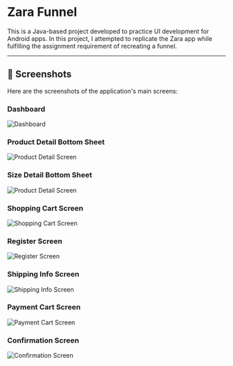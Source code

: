 # Zara Funnel
This is a Java-based project developed to practice UI development for Android apps. In this project, I attempted to replicate the Zara app while fulfilling the assignment requirement of recreating a funnel.

---
## 📸 Screenshots

Here are the screenshots of the application's main screens:

### Dashboard
![Dashboard](screenshots/inicio_form.png)

### Product Detail Bottom Sheet
![Product Detail Screen](screenshots/form_pantalon.png)

### Size Detail Bottom Sheet
![Product Detail Screen](screenshots/form_talla.png)

### Shopping Cart Screen
![Shopping Cart Screen](screenshots/cesta_zara.png)

### Register Screen
![Register Screen](screenshots/form_registro.png)

### Shipping Info Screen
![Shipping Info Screen](screenshots/cesta_envio.png)

### Payment Cart Screen
![Payment Cart Screen](screenshots/form_pago.png)

### Confirmation Screen
![Confirmation Screen](screenshots/pedido_realizado.png)